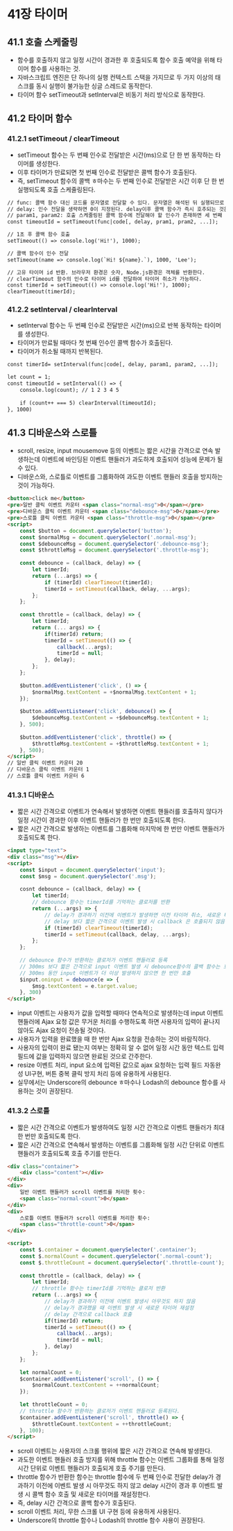 # 41장 타이머

## 41.1 호출 스케줄링

- 함수를 호출하지 않고 일정 시간이 경과한 후 호출되도록 함수 호출 예약을 위해 타이머 함수를 사용하는 것.
- 자바스크립트 엔진은 단 하나의 실행 컨텍스트 스택을 가지므로 두 가지 이상의 태스크를 동시 실행이 불가능한 싱글 스레드로 동작한다.
- 타이머 함수 setTimeout과 setInterval은 비동기 처리 방식으로 동작한다.

## 41.2 타이머 함수

### 41.2.1 setTimeout / clearTimeout

- setTimeout 함수는 두 번째 인수로 전달받은 시간(ms)으로 단 한 번 동작하는 타이머를 생성한다.
- 이후 타이머가 만료되면 첫 번째 인수로 전달받은 콜백 함수가 호출된다.
- 즉, setTimeout 함수의 콜백 ㅎ마수는 두 번째 인수로 전달받은 시간 이후 단 한 번 실행되도록 호출 스케줄링된다.

```html
// func: 콜백 함수 대신 코드를 문자열로 전달할 수 있다. 문자열은 해석된 뒤 실행되므로 eval 함수와 유사하며 사용이 지양된다.
// delay: 인수 전달을 생략하면 0이 지정된다. delay이후 콜백 함수가 즉시 호추되는 것은 보장되지 않으며 태스크 ㅋ에 콜백 함수를 등록하는 시간을 지연할 뿐이다.
// param1, param2: 호출 스케줄링된 콜백 함수에 전달해야 할 인수가 존재하면 세 번째 이후의 인수도 전달 가능하다.
const timeoutId = setTimeout(func|code[, delay, pram1, pram2, ...]);
```

```html
// 1초 후 콜백 함수 호출
setTimeout(() => console.log('Hi!'), 1000);

// 콜백 함수이 인수 전달
setTimeout(name => console.log(`Hi! ${name}.`), 1000, 'Lee');

// 고유 타이머 id 반환. 브라우저 환경은 숫자, Node.js환경은 객체를 반환한다.
// clearTimeout 함수의 인수로 타이머 id를 전달하여 타이머 취소가 가능하다.
const timerId = setTimeout(() => console.log('Hi!'), 1000);
clearTimeout(timerId);
```

### 41.2.2 setInterval / clearInterval

- setInterval 함수는 두 번째 인수로 전달받은 시간(ms)으로 반복 동작하는 타이머를 생성한다.
- 타이머가 만료될 때마다 첫 번째 인수인 콜백 함수가 호출된다.
- 타이머가 취소될 때까지 반복된다.

```html
const timerId= setInterval(func|code[, delay, param1, param2, ...]);
```

```html
let count = 1;
const timeoutId = setInterval(() => {
	console.log(count); // 1 2 3 4 5
	
	if (count++ === 5) clearInterval(timeoutId);
}, 1000)
```

## 41.3 디바운스와 스로틀

- scroll, resize, input mousemove 등의 이벤트는 짧은 시간을 간격으로 연속 발생하는데 이벤트에 바인딩된 이벤트 핸들러가 과도하게 호출되어 성능에 문제가 될 수 있다.
- 디바운스와, 스로틀로 이벤트를 그룹화하여 과도한 이벤트 핸들러 호출을 방지하는 것이 가능하다.

```html
<button>click me</button>
<pre>일반 클릭 이벤트 카운터 <span class="normal-msg">0</span></pre>
<pre>디바운스 클릭 이벤트 카운터 <span class="debounce-msg">0</span></pre>
<pre>스로틀 클릭 이벤트 카운터 <span class="throttle-msg">0</span></pre>
<script>
	const $button = document.querySelector('button');
	const $normalMsg = document.querySelector('.normal-msg');
	const $debounceMsg = document.querySelector('.debounce-msg');
	const $throttleMsg = document.querySelector('.throttle-msg');
	
	const debounce = (callback, delay) => {
		let timerId;
		return (...args) => {
			if (timerId) clearTimeout(timerId);
			timerId = setTimeout(callback, delay, ...args);
		};
	};
	
	const throttle = (callback, delay) => {
		let timerId;
		return (... args) => {
			if(timerId) return;
			timerId = setTimeout(() => {
				callback(...args);
				timerId = null;
			}, delay);
		};
	};
	
	$button.addEventListener('click', () => {
		$normalMsg.textContent = +$normalMsg.textContent + 1;
	});
	
	$button.addEventListener('click', debounce() => {
		$debounceMsg.textContent = +$debounceMsg.textContent + 1;
	}, 500);
	
	$button.addEventListener('click', throttle() => {
		$throttleMsg.textContent = +$throttleMsg.textContent + 1;
	}, 500);
</script>
// 일반 클릭 이벤트 카운터 20
// 디바운스 클릭 이벤트 카운터 1
// 스로틀 클릭 이벤트 카운터 6
```

### 41.3.1 디바운스

- 짧은 시간 간격으로 이벤트가 연속해서 발생하면 이벤트 핸들러를 호출하지 않다가 일정 시간이 경과한 이후 이벤트 핸들러가 한 번만 호출되도록 한다.
- 짧은 시간 간격으로 발생하는 이벤트를 그룹화해 마지막에 한 번만 이벤트 핸들러가 호출되도록 한다.

```html
<input type="text">
<div class="msg"></div>
<script>
	const $input = document.querySelector('input');
	const $msg = document.querySelector('.msg');
	
	cosnt debounce = (callback, delay) => {
		let timerId;
		// debounce 함수는 timerId를 기억하는 클로저를 반환
		return (...args) => {
			// delay가 경과하기 이전에 이벤트가 발생하면 이전 타이머 취소, 새로운 타이머 재설정
			// delay 보다 짧은 간격으로 이벤트 발생 시 callback 은 호출되지 않음
			if (timerId) clearTimeout(timerId);
			timerId = setTimeout(callback, delay, ...args);
		};
	};
	
	// debounce 함수가 반환하는 클로저가 이벤트 핸들러로 등록
	// 300ms 보다 짧은 간격으로 input 이벤트 발생 시 debounce함수의 콜백 함수는 호출되지 않음
	// 300ms 동안 input 이벤트가 더 이상 발생하지 않으면 한 번만 호출
	$input.oninput = debounce(e => {
		$msg.textContent = e.target.value;
	}, 300)
</script>
```

- input 이벤트는 사용자가 값을 입력할 때마다 연속적으로 발생하는데 input 이벤트 핸들러에 Ajax 요청 값은 무거운 처리를 수행하도록 하면 사용자의 입력이 끝나지 않아도 Ajax 요청이 전송될 것이다.
- 사용자가 입력을 완료했을 때 한 번만 Ajax 요청을 전송하는 것이 바람직하다.
- 사용자의 입력이 완료 됐는지 여부는 정확히 알 수 없어 일정 시간 동안 텍스트 입력 필드에 값을 입력하지 않으면 완료된 것으로 간주한다.
- resize 이벤트 처리, input 요소에 입력된 값으로 ajax 요청하는 입력 필드 자동완성 UI구현, 버튼 중복 클릭 방지 처리 등에 유용하게 사용된다.
- 실무에서는 Underscore의 debounce ㅎ마수나 Lodash의 debounce 함수를 사용하는 것이 권장된다.

### 41.3.2 스로틀

- 짧은 시간 간격으로 이벤트가 발생하여도 일정 시간 간격으로 이벤트 핸들러가 최대 한 번만 호출되도록 한다.
- 짧은 시간 간격으로 연속해서 발생하는 이벤트를 그룹화해 일정 시간 단위로 이벤트 핸들러가 호출되도록 호출 주기를 만든다.

```html
<div class="container">
	<div class="content"></div>
</div>
<div>
	일반 이벤트 핸들러가 scroll 이벤트를 처리한 횟수:
	<span class="normal-count">0</span>
</div>
<div>
	스로틀 이벤트 핸들러가 scroll 이벤트를 처리한 횟수:
	<span class="throttle-count">0</span>
</div>

<script>
	const $.container = document.querySelector('.container');
	const $.normalCount = document.querySelector('.normal-count');
	const $.throttleCount = document.querySelector('.throttle-count');
	
	const throttle = (callback, delay) => {
		let timerId;
		// throttle 함수는 timerId를 기억하는 클로저 반환
		return (...args) => {
			// delay가 경과하기 이전에 이벤트 발생시 아무것도 하지 않음
			// delay가 경과했을 때 이벤트 발생 시 새로운 타이머 재설정
			// delay 간격으로 callback 호출
			if(timerId) return;
			timerId = setTimeout(() => {
				callback(...args);
				timerId = null;
			}, delay)
		};
	};
	
	let normalCount = 0;
	$container.addEventListener('scroll', () => {
		$normalCount.textContent = ++normalCount;
	});
	
	let throttleCount = 0;
	// throttle 함수가 반환하는 클로저가 이벤트 핸들러로 등록된다.
	$container.addEventListener('scroll', throttle() => {
		$throttleCount.textContent = ++throttleCount;
	}, 100);
</script>
```

- scroll 이벤트는 사용자의 스크롤 행위에 짧은 시간 간격으로 연속해 발생한다.
- 과도한 이벤트 핸들러 호출 방지를 위해 throttle 함수는 이벤트 그룹화를 통해 일정 시간 단위로 이벤트 핸들러가 호출되게 호출 주기를 만든다.
- throttle 함수가 반환한 함수는 throttle 함수에 두 번째 인수로 전달한 delay가 경과하기 이전에 이벤트 발생 시 아무것도 하지 않고 delay 시간이 경과 후 이벤트 발생 시 콜백 함수 호출 및 새로운 타이머를 재설정한다.
- 즉, delay 시간 간격으로 콜백 함수가 호출된다.
- scroll 이벤트 처리, 무한 스크롤 UI 구현 등에 유용하게 사용된다.
- Underscore의 throttle 함수나 Lodash의 throttle 함수 사용이 권장된다.

